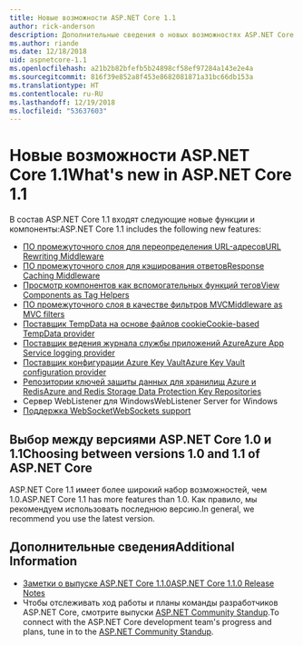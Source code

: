 ```yaml
---
title: Новые возможности ASP.NET Core 1.1
author: rick-anderson
description: Дополнительные сведения о новых возможностях ASP.NET Core 1.1.
ms.author: riande
ms.date: 12/18/2018
uid: aspnetcore-1.1
ms.openlocfilehash: a21b2b82bfefb5b24898cf58ef97284a143e2e4a
ms.sourcegitcommit: 816f39e852a8f453e8682081871a31bc66db153a
ms.translationtype: HT
ms.contentlocale: ru-RU
ms.lasthandoff: 12/19/2018
ms.locfileid: "53637603"
---
```

# <a name="whats-new-in-aspnet-core-11"></a><span data-ttu-id="f5844-103">Новые возможности ASP.NET Core 1.1</span><span class="sxs-lookup"><span data-stu-id="f5844-103">What's new in ASP.NET Core 1.1</span></span>

<span data-ttu-id="f5844-104">В состав ASP.NET Core 1.1 входят следующие новые функции и компоненты:</span><span class="sxs-lookup"><span data-stu-id="f5844-104">ASP.NET Core 1.1 includes the following new features:</span></span>

- [<span data-ttu-id="f5844-105">ПО промежуточного слоя для переопределения URL-адресов</span><span class="sxs-lookup"><span data-stu-id="f5844-105">URL Rewriting Middleware</span></span>](xref:fundamentals/url-rewriting)
- [<span data-ttu-id="f5844-106">ПО промежуточного слоя для кэширования ответов</span><span class="sxs-lookup"><span data-stu-id="f5844-106">Response Caching Middleware</span></span>](xref:performance/caching/middleware)
- [<span data-ttu-id="f5844-107">Просмотр компонентов как вспомогательных функций тегов</span><span class="sxs-lookup"><span data-stu-id="f5844-107">View Components as Tag Helpers</span></span>](xref:mvc/views/view-components#invoking-a-view-component-as-a-tag-helper)
- [<span data-ttu-id="f5844-108">ПО промежуточного слоя в качестве фильтров MVC</span><span class="sxs-lookup"><span data-stu-id="f5844-108">Middleware as MVC filters</span></span>](xref:mvc/controllers/filters#using-middleware-in-the-filter-pipeline)
- [<span data-ttu-id="f5844-109">Поставщик TempData на основе файлов cookie</span><span class="sxs-lookup"><span data-stu-id="f5844-109">Cookie-based TempData provider</span></span>](xref:fundamentals/app-state#tempdata)
- [<span data-ttu-id="f5844-110">Поставщик ведения журнала службы приложений Azure</span><span class="sxs-lookup"><span data-stu-id="f5844-110">Azure App Service logging provider</span></span>](xref:fundamentals/logging/index#azure-app-service-provider)
- [<span data-ttu-id="f5844-111">Поставщик конфигурации Azure Key Vault</span><span class="sxs-lookup"><span data-stu-id="f5844-111">Azure Key Vault configuration provider</span></span>](xref:security/key-vault-configuration)
- [<span data-ttu-id="f5844-112">Репозитории ключей защиты данных для хранилищ Azure и Redis</span><span class="sxs-lookup"><span data-stu-id="f5844-112">Azure and Redis Storage Data Protection Key Repositories</span></span>](xref:security/data-protection/implementation/key-storage-providers#azure-and-redis)
- <span data-ttu-id="f5844-113">Сервер WebListener для Windows</span><span class="sxs-lookup"><span data-stu-id="f5844-113">WebListener Server for Windows</span></span>
- [<span data-ttu-id="f5844-114">Поддержка WebSocket</span><span class="sxs-lookup"><span data-stu-id="f5844-114">WebSockets support</span></span>](xref:fundamentals/websockets)

## <a name="choosing-between-versions-10-and-11-of-aspnet-core"></a><span data-ttu-id="f5844-115">Выбор между версиями ASP.NET Core 1.0 и 1.1</span><span class="sxs-lookup"><span data-stu-id="f5844-115">Choosing between versions 1.0 and 1.1 of ASP.NET Core</span></span>

<span data-ttu-id="f5844-116">ASP.NET Core 1.1 имеет более широкий набор возможностей, чем 1.0.</span><span class="sxs-lookup"><span data-stu-id="f5844-116">ASP.NET Core 1.1 has more features than 1.0.</span></span> <span data-ttu-id="f5844-117">Как правило, мы рекомендуем использовать последнюю версию.</span><span class="sxs-lookup"><span data-stu-id="f5844-117">In general, we recommend you use the latest version.</span></span>

## <a name="additional-information"></a><span data-ttu-id="f5844-118">Дополнительные сведения</span><span class="sxs-lookup"><span data-stu-id="f5844-118">Additional Information</span></span>

- [<span data-ttu-id="f5844-119">Заметки о выпуске ASP.NET Core 1.1.0</span><span class="sxs-lookup"><span data-stu-id="f5844-119">ASP.NET Core 1.1.0 Release Notes</span></span>](https://github.com/aspnet/Home/releases/tag/1.1.0)
- <span data-ttu-id="f5844-120">Чтобы отслеживать ход работы и планы команды разработчиков ASP.NET Core, смотрите выпуски [ASP.NET Community Standup](https://live.asp.net/).</span><span class="sxs-lookup"><span data-stu-id="f5844-120">To connect with the ASP.NET Core development team's progress and plans, tune in to the [ASP.NET Community Standup](https://live.asp.net/).</span></span>
